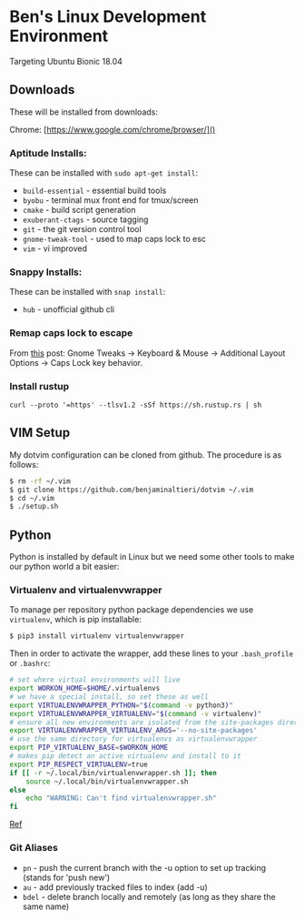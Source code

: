 # Ben's Linux Development Environment
Targeting Ubuntu Bionic 18.04

## Downloads
These will be installed from downloads:

Chrome: [https://www.google.com/chrome/browser/]()

### Aptitude Installs:

These can be installed with `sudo apt-get install`:

* `build-essential` - essential build tools
* `byobu` - terminal mux front end for tmux/screen
* `cmake` - build script generation
* `exuberant-ctags` - source tagging
* `git` - the git version control tool
* `gnome-tweak-tool` - used to map caps lock to esc
* `vim` - vi improved

### Snappy Installs:

These can be installed with `snap install`:

* `hub` - unofficial github cli

### Remap caps lock to escape
From [this](https://askubuntu.com/questions/1059663/remapping-caps-lock-to-escape-in-ubuntu-18-04-bionic) post:
Gnome Tweaks -> Keyboard & Mouse -> Additional Layout Options -> Caps Lock key behavior.

### Install rustup
```curl --proto '=https' --tlsv1.2 -sSf https://sh.rustup.rs | sh```

## VIM Setup
My dotvim configuration can be cloned from github. The procedure is as follows:

```bash
$ rm -rf ~/.vim
$ git clone https://github.com/benjaminaltieri/dotvim ~/.vim
$ cd ~/.vim
$ ./setup.sh
```

## Python
Python is installed by default in Linux but we need some other tools to make our python world a bit easier:

### Virtualenv and virtualenvwrapper
To manage per repository python package dependencies we use `virtualenv`, which is pip installable:

```bash
$ pip3 install virtualenv virtualenvwrapper
```

Then in order to activate the wrapper, add these lines to your  `.bash_profile` or `.bashrc`:

```bash
# set where virtual environments will live
export WORKON_HOME=$HOME/.virtualenvs
# we have a special install, so set these as well
export VIRTUALENVWRAPPER_PYTHON="$(command -v python3)"
export VIRTUALENVWRAPPER_VIRTUALENV="$(command -v virtualenv)"
# ensure all new environments are isolated from the site-packages directory
export VIRTUALENVWRAPPER_VIRTUALENV_ARGS='--no-site-packages'
# use the same directory for virtualenvs as virtualenvwrapper
export PIP_VIRTUALENV_BASE=$WORKON_HOME
# makes pip detect an active virtualenv and install to it
export PIP_RESPECT_VIRTUALENV=true
if [[ -r ~/.local/bin/virtualenvwrapper.sh ]]; then
	source ~/.local/bin/virtualenvwrapper.sh
else
	echo "WARNING: Can't find virtualenvwrapper.sh"
fi
```

[Ref](http://mkelsey.com/2013/04/30/how-i-setup-virtualenv-and-virtualenvwrapper-on-my-mac/)

### Git Aliases
* `pn` - push the current branch with the -u option to set up tracking (stands for 'push new')
* `au` - add previously tracked files to index (add -u)
* `bdel` - delete branch locally and remotely (as long as they share the same name)

